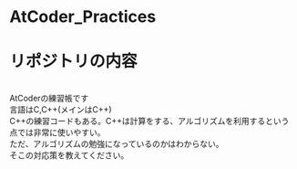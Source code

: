 # AtCoder_Practices
<h1>リポジトリの内容</h1>
<br>
AtCoderの練習帳です<br>
言語はC,C++(メインはC++)<br>
C++の練習コードもある。C++は計算をする、アルゴリズムを利用するという点では非常に使いやすい。<br>
ただ、アルゴリズムの勉強になっているのかはわからない。<br>
そこの対応策を教えてください。
